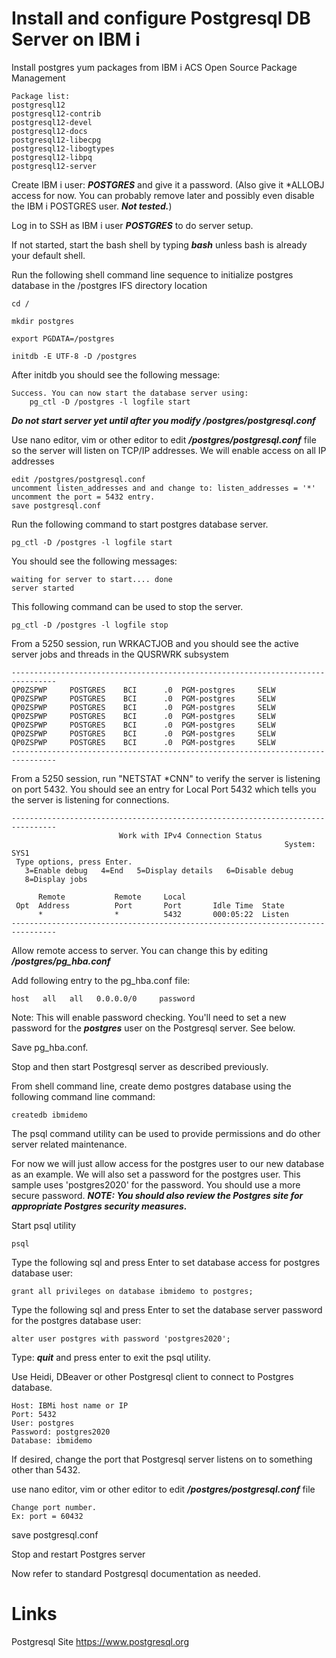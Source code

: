 # Install and configure Postgresql DB Server on IBM i 

Install postgres yum packages from IBM i ACS Open Source Package Management
```
Package list:
postgresql12
postgresql12-contrib
postgresql12-devel
postgresql12-docs
postgresql12-libecpg
postgresql12-libogtypes
postgresql12-libpq
postgresql12-server
```

Create IBM i user: ***POSTGRES*** and give it a password. (Also give it *ALLOBJ access for now. You can probably remove later and possibly even disable the IBM i POSTGRES user. ***Not tested.***)

Log in to SSH as IBM i user ***POSTGRES*** to do server setup.

If not started, start the bash shell by typing ***bash*** unless bash is already your default shell. 

Run the following shell command line sequence to initialize postgres database in the /postgres IFS directory location
```
cd /

mkdir postgres

export PGDATA=/postgres

initdb -E UTF-8 -D /postgres
```

After initdb you should see the following message:
```
Success. You can now start the database server using:
    pg_ctl -D /postgres -l logfile start
```

***Do not start server yet until after you modify /postgres/postgresql.conf***
	
Use nano editor, vim or other editor to edit ***/postgres/postgresql.conf*** file so the server will listen on TCP/IP addresses. We will enable access on all IP addresses
```
edit /postgres/postgresql.conf
uncomment listen_addresses and and change to: listen_addresses = '*' 
uncomment the port = 5432 entry. 
save postgresql.conf
```
	
Run the following command to start postgres database server.
```
pg_ctl -D /postgres -l logfile start
```

You should see the following messages:
```
waiting for server to start.... done
server started
```

This following command can be used to stop the server.
```
pg_ctl -D /postgres -l logfile stop
```

From a 5250 session, run WRKACTJOB and you should see the active server jobs and threads in the QUSRWRK subsystem
```
--------------------------------------------------------------------------------
QP0ZSPWP     POSTGRES    BCI      .0  PGM-postgres     SELW
QP0ZSPWP     POSTGRES    BCI      .0  PGM-postgres     SELW
QP0ZSPWP     POSTGRES    BCI      .0  PGM-postgres     SELW
QP0ZSPWP     POSTGRES    BCI      .0  PGM-postgres     SELW
QP0ZSPWP     POSTGRES    BCI      .0  PGM-postgres     SELW
QP0ZSPWP     POSTGRES    BCI      .0  PGM-postgres     SELW
QP0ZSPWP     POSTGRES    BCI      .0  PGM-postgres     SELW
--------------------------------------------------------------------------------
```

From a 5250 session, run "NETSTAT *CNN" to verify the server is listening on port 5432. You should see an entry for Local Port 5432 which tells you the server is listening for connections. 
```
--------------------------------------------------------------------------------
                        Work with IPv4 Connection Status                   
                                                             System:   SYS1
 Type options, press Enter.                                                
   3=Enable debug   4=End   5=Display details   6=Disable debug            
   8=Display jobs                                                          
                                                                           
      Remote           Remote     Local                                    
 Opt  Address          Port       Port       Idle Time  State              
      *                *          5432       000:05:22  Listen             
--------------------------------------------------------------------------------
```

Allow remote access to server. You can change this by editing ***/postgres/pg_hba.conf*** 

Add following entry to the pg_hba.conf file:
```
host   all   all   0.0.0.0/0     password
```
Note: This will enable password checking. You'll need to set a new password for the ***postgres*** user on the Postgresql server. See below.

Save pg_hba.conf. 

Stop and then start Postgresql server as described previously. 

From shell command line, create demo postgres database using the following command line command:
```
createdb ibmidemo
```

The psql command utility can be used to provide permissions and do other server related maintenance. 

For now we will just allow access for the postgres user to our new database as an example.
We will also set a password for the postgres user. This sample uses 'postgres2020' for the password. 
You should use a more secure password. 
***NOTE: You should also review the Postgres site for appropriate Postgres security measures.***

Start psql utility
```
psql 
```

Type the following sql and press Enter to set database access for postgres database user:
```
grant all privileges on database ibmidemo to postgres;
```

Type the following sql and press Enter to set the database server password for the postgres database user:
```
alter user postgres with password 'postgres2020';
```

Type: ***quit*** and press enter to exit the psql utility.


Use Heidi, DBeaver or other Postgresql client to connect to Postgres database. 
```
Host: IBMi host name or IP
Port: 5432
User: postgres
Password: postgres2020
Database: ibmidemo
```

If desired, change the port that Postgresql server listens on to something other than 5432.

use nano editor, vim or other editor to edit ***/postgres/postgresql.conf*** file 

```
Change port number. 
Ex: port = 60432 
```

save postgresql.conf

Stop and restart Postgres server

Now refer to standard Postgresql documentation as needed. 

# Links

Postgresql Site
https://www.postgresql.org
